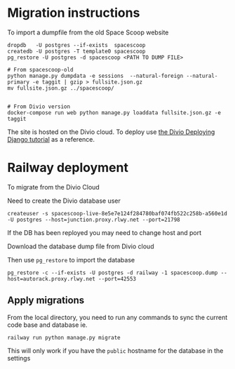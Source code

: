 # Migration instructions

To import a dumpfile from the old Space Scoop website

```
dropdb   -U postgres --if-exists  spacescoop
createdb -U postgres -T template0 spacescoop
pg_restore -U postgres -d spacescoop <PATH TO DUMP FILE>

# From spacescoop-old
python manage.py dumpdata -e sessions  --natural-foreign --natural-primary -e taggit | gzip > fullsite.json.gz
mv fullsite.json.gz ../spacescoop/


# From Divio version
docker-compose run web python manage.py loaddata fullsite.json.gz -e taggit
```

The site is hosted on the Divio cloud. To deploy use [the Divio Deploying Django tutorial](https://docs.divio.com/en/latest/introduction/django-02-create-project/) as a reference.

# Railway deployment

To migrate from the Divio Cloud

Need to create the Divio database user

```
createuser -s spacescoop-live-8e5e7e124f284780baf074fb522c258b-a560e1d  -U postgres --host=junction.proxy.rlwy.net --port=21798
```

If the DB has been reployed you may need to change host and port

Download the database dump file from Divio cloud

Then use `pg_restore` to import the database

```
pg_restore -c --if-exists -U postgres -d railway -1 spacescoop.dump --host=autorack.proxy.rlwy.net --port=42553
```

## Apply migrations

From the local directory, you need to run any commands to sync the current code base and database ie.

```
railway run python manage.py migrate
```

This will only work if you have the `public` hostname for the database in the settings